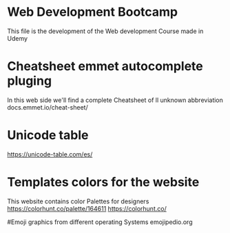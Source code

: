# Web Development Bootcamp
This file is the development of the Web development Course made in Udemy

# Cheatsheet emmet autocomplete pluging
In this web side we'll find a complete Cheatsheet of ll unknown abbreviation
docs.emmet.io/cheat-sheet/

# Unicode table
  https://unicode-table.com/es/
# Templates colors for the website
This website contains color Palettes for designers
https://colorhunt.co/palette/164611
 https://colorhunt.co/

#Emoji graphics from different operating Systems
emojipedio.org
